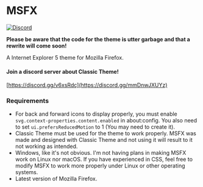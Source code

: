 # MSFX
[![Discord](https://img.shields.io/discord/758913736941109278?label=Discord)](https://discord.gg/mmDnwJXUYz)

**Please be aware that the code for the theme is utter garbage and that a rewrite will come soon!**

A Internet Explorer 5 theme for Mozilla Firefox.

#### Join a discord server about Classic Theme!
[https://discord.gg/v6xsRdc](https://discord.gg/mmDnwJXUYz)

### Requirements
- For back and forward icons to display properly, you must enable `svg.context-properties.content.enabled` in about:config. You also need to set `ui.prefersReducedMotion` to 1 (You may need to create it).
- Classic Theme must be used for the theme to work properly. MSFX was made and designed with Classic Theme and not using it will result to it not working as intended.
- Windows, like it's not obvious. I'm not having plans in making MSFX work on Linux nor macOS. If you have experienced in CSS, feel free to modify MSFX to work more properly under Linux or other operating systems.
- Latest version of Mozilla Firefox.
